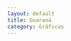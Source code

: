 ```yaml
---
layout: default
title: Guaraná
category: Gráficas
---
```


<img src="http://josemdev.com/mirkopf/graficas/grafica.jpg" class="inline-left" title="" alt="" /> 
